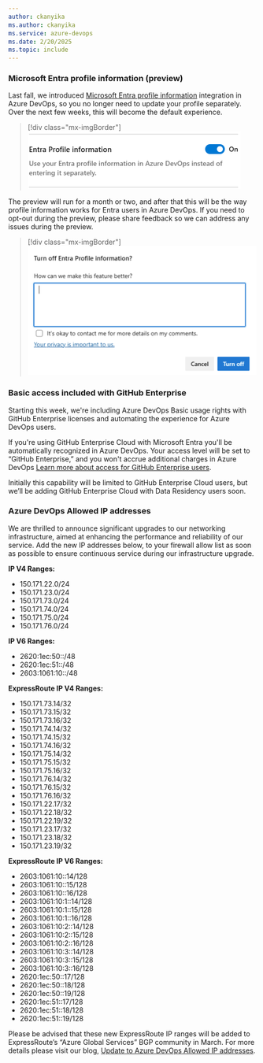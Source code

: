 ```yaml
---
author: ckanyika
ms.author: ckanyika
ms.service: azure-devops
ms.date: 2/20/2025
ms.topic: include
---
```


### Microsoft Entra profile information (preview)

Last fall, we introduced [Microsoft Entra profile information](/azure/devops/organizations/settings/set-your-preferences?view=azure-devops&tabs=preview-page) integration in Azure DevOps, so you no longer need to update your profile separately. Over the next few weeks, this will become the default experience. 

> [!div class="mx-imgBorder"]
> [![Screenshot of Entra profile information toggle.](../../media/252-general-01c.png "Screenshot of Entra profile information toggle")](../../media/252-general-01c.png#lightbox)

The preview will run for a month or two, and after that this will be the way profile information works for Entra users in Azure DevOps. If you need to opt-out during the preview, please share feedback so we can address any issues during the preview.

> [!div class="mx-imgBorder"]
> [![Screenshot of feedback box.](../../media/252-general-02.png "Screenshot of feedback box")](../../media/252-general-01.png#lightbox)

### Basic access included with GitHub Enterprise

Starting this week, we're including Azure DevOps Basic usage rights with GitHub Enterprise licenses and automating the experience for Azure DevOps users.

If you're using GitHub Enterprise Cloud with Microsoft Entra you'll be automatically recognized in Azure DevOps. Your access level will be set to “GitHub Enterprise,” and you won't accrue additional charges in Azure DevOps [Learn more about access for GitHub Enterprise users](azure/devops/organizations/accounts/faq-user-and-permissions-management?view=azure-devops#github-enterprise).

Initially this capability will be limited to GitHub Enterprise Cloud users, but we’ll be adding GitHub Enterprise Cloud with Data Residency users soon.

### Azure DevOps Allowed IP addresses

We are thrilled to announce significant upgrades to our networking infrastructure, aimed at enhancing the performance and reliability of our service. Add the new IP addresses below, to your firewall allow list as soon as possible to ensure continuous service during our infrastructure upgrade.

**IP V4 Ranges:**
* 150.171.22.0/24
* 150.171.23.0/24
* 150.171.73.0/24
* 150.171.74.0/24
* 150.171.75.0/24
* 150.171.76.0/24

**IP V6 Ranges:**
* 2620:1ec:50::/48
* 2620:1ec:51::/48
* 2603:1061:10::/48

**ExpressRoute IP V4 Ranges:**
* 150.171.73.14/32
* 150.171.73.15/32
* 150.171.73.16/32
* 150.171.74.14/32
* 150.171.74.15/32
* 150.171.74.16/32
* 150.171.75.14/32
* 150.171.75.15/32
* 150.171.75.16/32
* 150.171.76.14/32
* 150.171.76.15/32
* 150.171.76.16/32
* 150.171.22.17/32
* 150.171.22.18/32
* 150.171.22.19/32
* 150.171.23.17/32
* 150.171.23.18/32
* 150.171.23.19/32

**ExpressRoute IP V6 Ranges:**
* 2603:1061:10::14/128
* 2603:1061:10::15/128
* 2603:1061:10::16/128
* 2603:1061:10:1::14/128
* 2603:1061:10:1::15/128
* 2603:1061:10:1::16/128
* 2603:1061:10:2::14/128
* 2603:1061:10:2::15/128
* 2603:1061:10:2::16/128
* 2603:1061:10:3::14/128
* 2603:1061:10:3::15/128
* 2603:1061:10:3::16/128
* 2620:1ec:50::17/128
* 2620:1ec:50::18/128
* 2620:1ec:50::19/128
* 2620:1ec:51::17/128
* 2620:1ec:51::18/128
* 2620:1ec:51::19/128

Please be advised that these new ExpressRoute IP ranges will be added to ExpressRoute’s “Azure Global Services” BGP community in March.
For more details please visit our blog, [Update to Azure DevOps Allowed IP addresses](https://devblogs.microsoft.com/devops/update-to-ado-allowed-ip-addresses/).

 